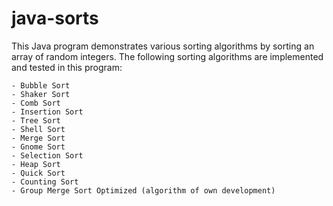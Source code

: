 # java-sorts

This Java program demonstrates various sorting algorithms by sorting an array of random integers. The following sorting algorithms are implemented and tested in this program:
```
- Bubble Sort
- Shaker Sort
- Comb Sort
- Insertion Sort
- Tree Sort
- Shell Sort
- Merge Sort
- Gnome Sort
- Selection Sort
- Heap Sort
- Quick Sort
- Counting Sort
- Group Merge Sort Optimized (algorithm of own development)
```
